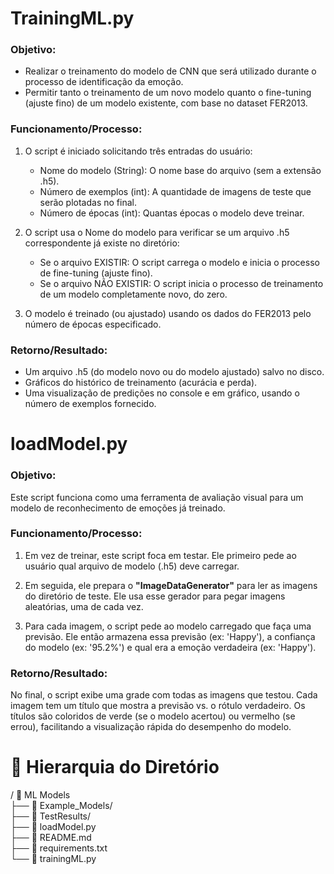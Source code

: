 # TrainingML.py

### Objetivo:
* Realizar o treinamento do modelo de CNN que será utilizado durante o processo de identificação da emoção.
* Permitir tanto o treinamento de um novo modelo quanto o fine-tuning (ajuste fino) de um modelo existente, com base no dataset FER2013.

### Funcionamento/Processo:
1. O script é iniciado solicitando três entradas do usuário:
    * Nome do modelo (String): O nome base do arquivo (sem a extensão .h5).
    * Número de exemplos (int): A quantidade de imagens de teste que serão plotadas no final.
    * Número de épocas (int): Quantas épocas o modelo deve treinar.

2. O script usa o Nome do modelo para verificar se um arquivo .h5 correspondente já existe no diretório:
    * Se o arquivo EXISTIR: O script carrega o modelo e inicia o processo de fine-tuning (ajuste fino).
    * Se o arquivo NÃO EXISTIR: O script inicia o processo de treinamento de um modelo completamente novo, do zero.

3. O modelo é treinado (ou ajustado) usando os dados do FER2013 pelo número de épocas especificado.

### Retorno/Resultado:
* Um arquivo .h5 (do modelo novo ou do modelo ajustado) salvo no disco.
* Gráficos do histórico de treinamento (acurácia e perda).
* Uma visualização de predições no console e em gráfico, usando o número de exemplos fornecido.

# loadModel.py

### Objetivo:
Este script funciona como uma ferramenta de avaliação visual para um modelo de reconhecimento de emoções já treinado.

### Funcionamento/Processo:
1. Em vez de treinar, este script foca em testar. Ele primeiro pede ao usuário qual arquivo de modelo (.h5) deve carregar.

2. Em seguida, ele prepara o __"ImageDataGenerator"__ para ler as imagens do diretório de teste. Ele usa esse gerador para pegar imagens aleatórias, uma de cada vez.

3. Para cada imagem, o script pede ao modelo carregado que faça uma previsão. Ele então armazena essa previsão (ex: 'Happy'), a confiança do modelo (ex: '95.2%') e qual era a emoção verdadeira (ex: 'Happy').

### Retorno/Resultado:
No final, o script exibe uma grade com todas as imagens que testou. Cada imagem tem um título que mostra a previsão vs. o rótulo verdadeiro. Os títulos são coloridos de verde (se o modelo acertou) ou vermelho (se errou), facilitando a visualização rápida do desempenho do modelo.

# 📁 Hierarquia do Diretório
/ 📁 ML Models  
├── 📁 Example_Models/  
├── 📁 TestResults/  
├── 📄 loadModel.py  
├── 📄 README.md  
├── 📄 requirements.txt  
└── 📄 trainingML.py
